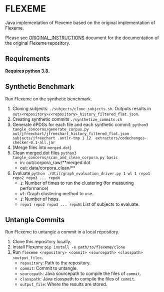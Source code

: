 # FLEXEME

Java implementation of Flexeme based on the original implementation of Flexeme.

Please see [ORIGINAL_INSTRUCTIONS](./ORIGINAL_INSTRUCTIONS.md) document for the documentation of the original 
Flexeme repository.

## Requirements
**Requires python 3.8.**

## Synthetic Benchmark
Run Flexeme on the synthetic benchmark.

1. Cloning subjects: `./subjects/clone_subjects.sh`. Outputs results in 
   `out/<repository>/<repository>_history_filtered_flat.json`.
2. Creating synthetic commits `./synthetize_commits.sh`
3. Generate ∂PDGs for each file and each synthetic commit: `python3 
   tangle_concerns/generate_corpus.py 
   out/jfreechart/jfreechart_history_filtered_flat.json  subjects/jfreechart .antlr-tmp 1 12 
   extractors/codechanges-checker-0.1-all.jar
`
4. (Merge files into `merged.dot`)
5. Clean merged.dot files `python3 tangle_concerns/scan_and_clean_corpora.py basic`
   - in: out/corpora_raw/**merged.dot
   - out: data/corpora_clean/**
6. Evaluate `python ./Util/graph_evaluation_driver.py 1 wl 1 repo1 repo2 repo3 ... repoN`
    - `1`: Number of times to run the clustering (for measuring performance)
    - `wl`: Graph clustering method to use.
    - `1`: Number of hops.
    - `repo1 repo2 repo3 ... repoN`: List of subjects to evaluate.


## Untangle Commits
Run Flexeme to untangle a commit in a local repository.
1. Clone this repository locally.
2. Install Flexeme `pip install -e path/to/flexeme/clone`
3. Run `flexeme <repository> <commit> <sourcepath> <classpath> <output_file>`.
    - `repository`: Path to the repository.
    - `commit`: Commit to untangle.
    - `sourcepath`: Java sourcepath to compile the files of `commit`.
    - `classpath`: Java classpath to compile the files of `commit`.
    - `output_file`: Where the results are stored.